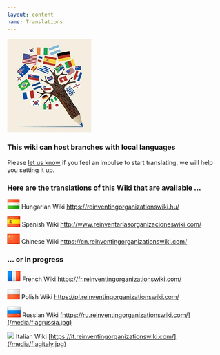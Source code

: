 ```yaml
---
layout: content
name: Translations
---
```

![](/media/languages-write.jpg)

### This wiki can host branches with local languages

Please [let us know](https://reinventingorganizationswiki.com/pages/how-can-you-contribute/) if you feel an impulse to start translating, we will help you setting it up.

### Here are the translations of this Wiki that are available …

![](/media/flaghungary.jpg)      Hungarian Wiki <https://reinventingorganizationswiki.hu/>

![](/media/flagspain.jpg)      Spanish Wiki <http://www.reinventarlasorganizacioneswiki.com/>

![](/media/flagchina.jpg)       Chinese Wiki <https://cn.reinventingorganizationswiki.com/>

### … or in progress

![](/media/flagfrance.png)      French Wiki <https://fr.reinventingorganizationswiki.com/>

![](/media/flagpoland.jpg)      Polish Wiki 
<https://pl.reinventingorganizationswiki.com/>

![](/media/flagrussia.jpg)      Russian Wiki [https://ru.reinventingorganizationswiki.com/](/media/flagrussia.jpg)

![](/media/flagitalia.jpg)      Italian Wiki [https://it.reinventingorganizationswiki.com/](/media/flagitaly.jpg)